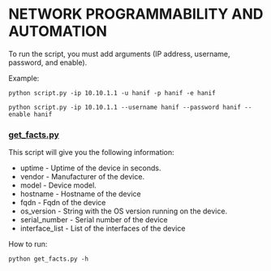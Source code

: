 # NETWORK PROGRAMMABILITY AND AUTOMATION
To run the script, you must add arguments (IP address, username, password, and enable).

Example:
```
python script.py -ip 10.10.1.1 -u hanif -p hanif -e hanif
```

```
python script.py -ip 10.10.1.1 --username hanif --password hanif --enable hanif
```

### [get_facts.py](https://github.com/muhammadhanif/network-programmability-and-automation/blob/master/cisco/napalm/get_facts.py)

This script will give you the following information:
* uptime - Uptime of the device in seconds.
* vendor - Manufacturer of the device.
* model - Device model.
* hostname - Hostname of the device
* fqdn - Fqdn of the device
* os_version - String with the OS version running on the device.
* serial_number - Serial number of the device
* interface_list - List of the interfaces of the device

How to run:
```
python get_facts.py -h
```
